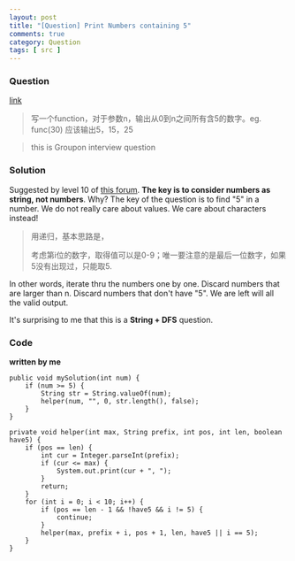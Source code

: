 ```yaml
---
layout: post
title: "[Question] Print Numbers containing 5"
comments: true
category: Question
tags: [ src ]
---
```


### Question

[link](http://www.mitbbs.com/article_t/JobHunting/32651839.html)

> 写一个function，对于参数n，输出从0到n之间所有含5的数字。eg. func(30) 应该输出5，15，25

> this is Groupon interview question

### Solution

Suggested by level 10 of [this forum](http://www.mitbbs.com/article_t/JobHunting/32651839.html). __The key is to consider numbers as string, not numbers__. Why? The key of the question is to find "5" in a number. We do not really care about values. We care about characters instead! 

>用递归，基本思路是，
>
>考虑第i位的数字，取得值可以是0-9；唯一要注意的是最后一位数字，如果5没有出现过，只能取5.

In other words, iterate thru the numbers one by one. Discard numbers that are larger than n. Discard numbers that don't have "5". We are left will all the valid output. 

It's surprising to me that this is a __String + DFS__ question. 

### Code

__written by me__

	public void mySolution(int num) {
		if (num >= 5) {
			String str = String.valueOf(num);
			helper(num, "", 0, str.length(), false);
		}
	}

	private void helper(int max, String prefix, int pos, int len, boolean have5) {
		if (pos == len) {
			int cur = Integer.parseInt(prefix);
			if (cur <= max) {
				System.out.print(cur + ", ");
			}
			return;
		}
		for (int i = 0; i < 10; i++) {
			if (pos == len - 1 && !have5 && i != 5) {
				continue;
			}
			helper(max, prefix + i, pos + 1, len, have5 || i == 5);
		}
	}
